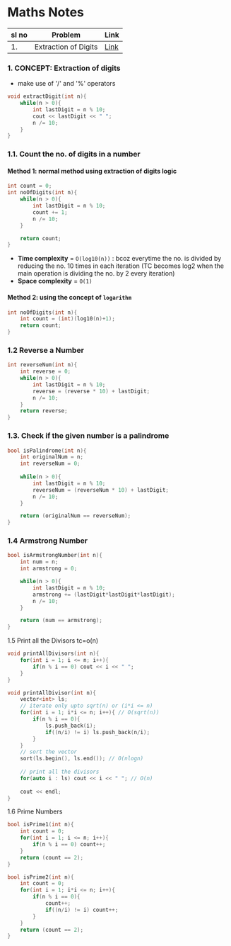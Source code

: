 # Maths Notes
|sl no|Problem| Link |
|--|---|--|
|1.|Extraction of Digits|[Link](https://www.geeksforgeeks.org/problems/count-digits-1606889545/1)|


### **1. CONCEPT: Extraction of digits**
- make use of '/' and '%' operators

```cpp
void extractDigit(int n){
    while(n > 0){
        int lastDigit = n % 10;
        cout << lastDigit << " ";
        n /= 10;
    }
}
```

### **1.1. Count the no. of digits in a number**
#### **Method 1**: normal method using extraction of digits logic
```cpp
int count = 0;
int noOfDigits(int n){
    while(n > 0){
        int lastDigit = n % 10;
        count += 1;
        n /= 10;
    }

    return count;
}
```
- **Time complexity** = `O(log10(n))` : bcoz everytime the no. is divided by reducing the no. 10 times in each iteration (TC becomes log2 when the main operation is dividing the no. by 2 every iteration)
- **Space complexity** = `O(1)` 

#### **Method 2**: using the concept of `logarithm`
```cpp
int noOfDigits(int n){
    int count = (int)(log10(n)+1);
    return count;
}
```

### **1.2 Reverse a Number**

```cpp
int reverseNum(int n){
    int reverse = 0;
    while(n > 0){
        int lastDigit = n % 10;
        reverse = (reverse * 10) + lastDigit;
        n /= 10;
    }   
    return reverse;
}
```


### **1.3. Check if the given number is a palindrome**
```cpp
bool isPalindrome(int n){
    int originalNum = n;
    int reverseNum = 0;
    
    while(n > 0){
        int lastDigit = n % 10;
        reverseNum = (reverseNum * 10) + lastDigit;
        n /= 10;
    }

    return (originalNum == reverseNum);
}
```

### **1.4 Armstrong Number**

```cpp
bool isArmstrongNumber(int n){
    int num = n;
    int armstrong = 0;

    while(n > 0){
        int lastDigit = n % 10;
        armstrong += (lastDigit*lastDigit*lastDigit);
        n /= 10;
    }

    return (num == armstrong);
}
```

1.5 Print all the Divisors
tc=o(n)
```cpp
void printAllDivisors(int n){
    for(int i = 1; i <= n; i++){
        if(n % i == 0) cout << i << " ";
    }
}
```

```cpp
void printAllDivisor(int n){
    vector<int> ls;
    // iterate only upto sqrt(n) or (i*i <= n)
    for(int i = 1; i*i <= n; i++){ // O(sqrt(n))
        if(n % i == 0){
            ls.push_back(i);
            if((n/i) != i) ls.push_back(n/i);
        }
    }
    // sort the vector
    sort(ls.begin(), ls.end()); // O(nlogn)
    
    // print all the divisors
    for(auto i : ls) cout << i << " "; // O(n)
    
    cout << endl;
}
```

1.6 Prime Numbers

```cpp
bool isPrime1(int n){
    int count = 0;
    for(int i = 1; i <= n; i++){
        if(n % i == 0) count++;
    }
    return (count == 2);
}
```

```cpp
bool isPrime2(int n){
    int count = 0;
    for(int i = 1; i*i <= n; i++){
        if(n % i == 0){
            count++;
            if((n/i) != i) count++;
        }
    }
    return (count == 2);
}
```
